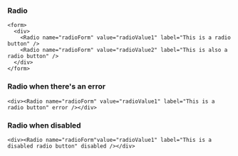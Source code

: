 ### Radio

```
<form>
  <div>
    <Radio name="radioForm" value="radioValue1" label="This is a radio button" />
    <Radio name="radioForm" value="radioValue2" label="This is also a radio button" />
  </div>
</form>
```

### Radio when there's an error

```
<div><Radio name="radioForm" value="radioValue1" label="This is a radio button" error /></div>
```

### Radio when disabled

```
<div><Radio name="radioForm"value="radioValue1" label="This is a disabled radio button" disabled /></div>
```

